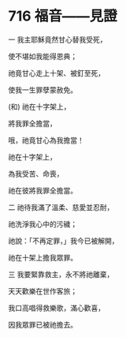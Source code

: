 # 716 福音——見證

一 我主耶穌竟然甘心替我受死，

使不堪如我能得恩典；

祂竟甘心走上十架、被釘至死，

使我一生罪孽蒙赦免。

(和) 祂在十字架上，

將我罪全擔當，

哦，祂竟甘心為我擔當！

祂在十字架上，

為我受苦、命喪，

祂在彼將我罪全擔當。

二 祂待我滿了溫柔、慈愛並忍耐，

祂洗淨我心中的污穢；

祂說：「不再定罪，」我今已被解開，

祂在十架上擔我眾罪。

三 我要緊靠救主，永不將祂離棄，

天天歡樂在世作客旅；

我口高唱得救樂歌，滿心歡喜，

因我眾罪已被祂擔去。

